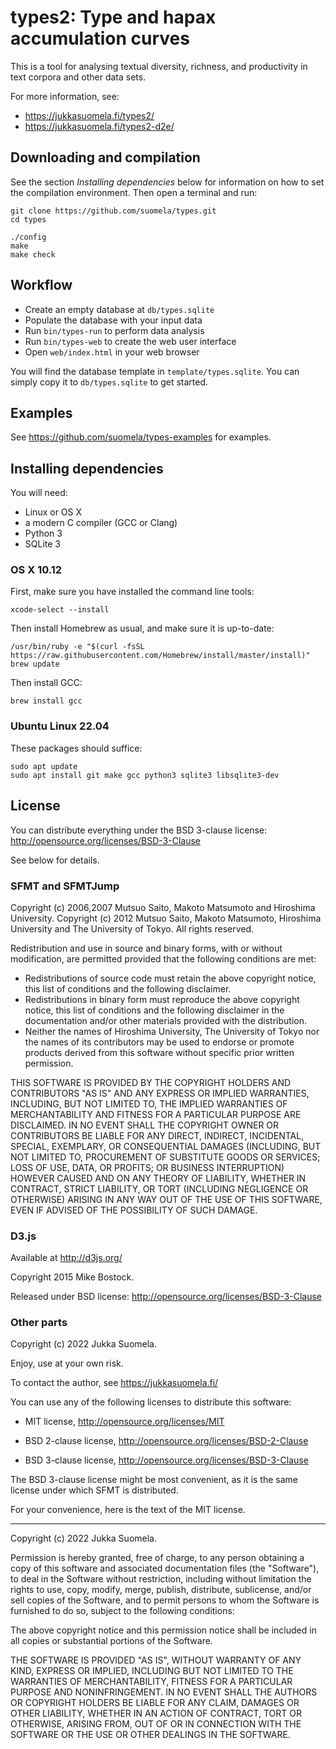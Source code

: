 types2: Type and hapax accumulation curves
==========================================

This is a tool for analysing textual diversity, richness, and
productivity in text corpora and other data sets.

For more information, see:

  - https://jukkasuomela.fi/types2/
  - https://jukkasuomela.fi/types2-d2e/


Downloading and compilation
---------------------------

See the section *Installing dependencies* below for information on how
to set the compilation environment. Then open a terminal and run:

    git clone https://github.com/suomela/types.git
    cd types

    ./config
    make
    make check


Workflow
--------

  - Create an empty database at `db/types.sqlite`
  - Populate the database with your input data
  - Run `bin/types-run` to perform data analysis
  - Run `bin/types-web` to create the web user interface
  - Open `web/index.html` in your web browser

You will find the database template in `template/types.sqlite`.
You can simply copy it to `db/types.sqlite` to get started.


Examples
--------

See https://github.com/suomela/types-examples for examples.


Installing dependencies
-----------------------

You will need:

  - Linux or OS X
  - a modern C compiler (GCC or Clang)
  - Python 3
  - SQLite 3


### OS X 10.12

First, make sure you have installed the command line tools:

    xcode-select --install

Then install Homebrew as usual, and make sure it is up-to-date:

    /usr/bin/ruby -e "$(curl -fsSL https://raw.githubusercontent.com/Homebrew/install/master/install)"
    brew update

Then install GCC:

    brew install gcc


### Ubuntu Linux 22.04

These packages should suffice:

    sudo apt update
    sudo apt install git make gcc python3 sqlite3 libsqlite3-dev


License
-------

You can distribute everything under the BSD 3-clause license:
http://opensource.org/licenses/BSD-3-Clause

See below for details.


### SFMT and SFMTJump

Copyright (c) 2006,2007 Mutsuo Saito, Makoto Matsumoto and Hiroshima
University.
Copyright (c) 2012 Mutsuo Saito, Makoto Matsumoto, Hiroshima University
and The University of Tokyo.
All rights reserved.

Redistribution and use in source and binary forms, with or without
modification, are permitted provided that the following conditions are
met:

* Redistributions of source code must retain the above copyright
  notice, this list of conditions and the following disclaimer.
* Redistributions in binary form must reproduce the above
  copyright notice, this list of conditions and the following
  disclaimer in the documentation and/or other materials provided
  with the distribution.
* Neither the names of Hiroshima University, The University of
  Tokyo nor the names of its contributors may be used to endorse
  or promote products derived from this software without specific
  prior written permission.

THIS SOFTWARE IS PROVIDED BY THE COPYRIGHT HOLDERS AND CONTRIBUTORS
"AS IS" AND ANY EXPRESS OR IMPLIED WARRANTIES, INCLUDING, BUT NOT
LIMITED TO, THE IMPLIED WARRANTIES OF MERCHANTABILITY AND FITNESS FOR
A PARTICULAR PURPOSE ARE DISCLAIMED. IN NO EVENT SHALL THE COPYRIGHT
OWNER OR CONTRIBUTORS BE LIABLE FOR ANY DIRECT, INDIRECT, INCIDENTAL,
SPECIAL, EXEMPLARY, OR CONSEQUENTIAL DAMAGES (INCLUDING, BUT NOT
LIMITED TO, PROCUREMENT OF SUBSTITUTE GOODS OR SERVICES; LOSS OF USE,
DATA, OR PROFITS; OR BUSINESS INTERRUPTION) HOWEVER CAUSED AND ON ANY
THEORY OF LIABILITY, WHETHER IN CONTRACT, STRICT LIABILITY, OR TORT
(INCLUDING NEGLIGENCE OR OTHERWISE) ARISING IN ANY WAY OUT OF THE USE
OF THIS SOFTWARE, EVEN IF ADVISED OF THE POSSIBILITY OF SUCH DAMAGE.


### D3.js

Available at http://d3js.org/

Copyright 2015 Mike Bostock.

Released under BSD license:
http://opensource.org/licenses/BSD-3-Clause


### Other parts

Copyright (c) 2022 Jukka Suomela.

Enjoy, use at your own risk.

To contact the author, see https://jukkasuomela.fi/

You can use any of the following licenses to distribute this software:

  - MIT license, http://opensource.org/licenses/MIT

  - BSD 2-clause license, http://opensource.org/licenses/BSD-2-Clause

  - BSD 3-clause license, http://opensource.org/licenses/BSD-3-Clause

The BSD 3-clause license might be most convenient, as it is the same
license under which SFMT is distributed.

For your convenience, here is the text of the MIT license.

----

Copyright (c) 2022 Jukka Suomela.

Permission is hereby granted, free of charge, to any person obtaining a copy
of this software and associated documentation files (the "Software"), to deal
in the Software without restriction, including without limitation the rights
to use, copy, modify, merge, publish, distribute, sublicense, and/or sell
copies of the Software, and to permit persons to whom the Software is
furnished to do so, subject to the following conditions:

The above copyright notice and this permission notice shall be included in
all copies or substantial portions of the Software.

THE SOFTWARE IS PROVIDED "AS IS", WITHOUT WARRANTY OF ANY KIND, EXPRESS OR
IMPLIED, INCLUDING BUT NOT LIMITED TO THE WARRANTIES OF MERCHANTABILITY,
FITNESS FOR A PARTICULAR PURPOSE AND NONINFRINGEMENT. IN NO EVENT SHALL THE
AUTHORS OR COPYRIGHT HOLDERS BE LIABLE FOR ANY CLAIM, DAMAGES OR OTHER
LIABILITY, WHETHER IN AN ACTION OF CONTRACT, TORT OR OTHERWISE, ARISING FROM,
OUT OF OR IN CONNECTION WITH THE SOFTWARE OR THE USE OR OTHER DEALINGS IN
THE SOFTWARE.

